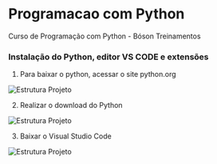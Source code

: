 # Programacao com Python
Curso de Programação com Python - Bóson Treinamentos

### Instalação do Python, editor VS CODE e extensões

1) Para baixar o python, acessar o site python.org

![Estrutura Projeto](https://github.com/JosiTubaroski/Programacao_com_Python/blob/main/ing/01_Instalacao_Python.GIF)

2) Realizar o download do Python

![Estrutura Projeto](https://github.com/JosiTubaroski/Programacao_com_Python/blob/main/ing/02_Download_Python.GIF)

3) Baixar o Visual Studio Code
   
![Estrutura Projeto](https://github.com/JosiTubaroski/Programacao_com_Python/blob/main/ing/03_Baixar_Visual_StudioCode.GIF)


   
